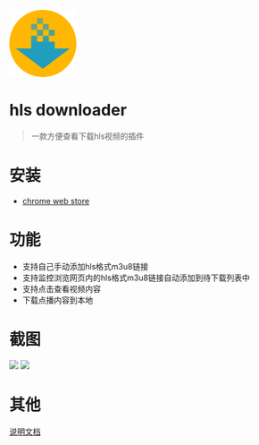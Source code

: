 ![](./logo.png)

# hls downloader
> 一款方便查看下载hls视频的插件

# 安装
* [chrome web store](https://chrome.google.com/webstore/detail/hls-downloader-pro/mdfhlmcipgjjilidofjpkookbfiakfdj)

# 功能
* 支持自己手动添加hls格式m3u8链接
* 支持监控浏览网页内的hls格式m3u8链接自动添加到待下载列表中
* 支持点击查看视频内容
* 下载点播内容到本地

# 截图
![](./assets/001.png)
![](./assets/002.png)

# 其他
[说明文档](https://xyccstudio.cn/books/hlsdownloader/)
